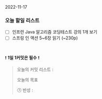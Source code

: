 2022-11-17
### 오늘 할일 리스트

- [ ] 인프런 Java 알고리즘 코딩테스트 강의 1개 보기
- [ ] 스프링 인 액션 5~6장 읽기 (~230p)

<br/>

❗ **1일 1커밋은 필수** ❗
> 오늘의 커밋 리스트 :
>
> 오늘의 목표
>
> 🕒 반성 :
>
>

<br/>